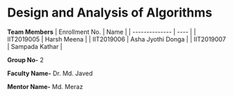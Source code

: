 # Design and Analysis of Algorithms

**Team Members**
|   Enrollment No.  |   Name   | 
|   --------------  |   ----   | 
|    IIT2019005  |   Harsh Meena |
|    IIT2019006  |   Asha Jyothi Donga | 
|    IIT2019007  |   Sampada Kathar |

**Group No-** 2

**Faculty Name-** Dr. Md. Javed

**Mentor Name-** Md. Meraz
